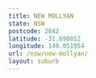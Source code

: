 ```yaml
---
title: NEW MOLLYAN
state: NSW
postcode: 2842
latitude: -31.690852
longitude: 149.051954
url: /nsw/new-mollyan/
layout: suburb
---
```


